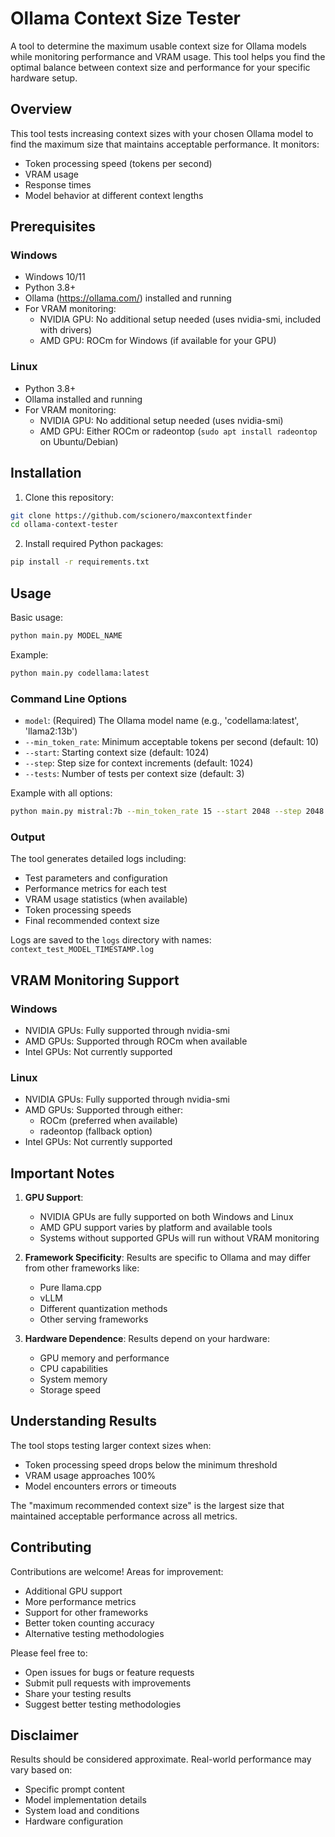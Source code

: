 # Ollama Context Size Tester

A tool to determine the maximum usable context size for Ollama models while monitoring performance and VRAM usage. This tool helps you find the optimal balance between context size and performance for your specific hardware setup.

## Overview

This tool tests increasing context sizes with your chosen Ollama model to find the maximum size that maintains acceptable performance. It monitors:
- Token processing speed (tokens per second)
- VRAM usage
- Response times
- Model behavior at different context lengths

## Prerequisites

### Windows
- Windows 10/11
- Python 3.8+
- Ollama (https://ollama.com/) installed and running
- For VRAM monitoring:
  - NVIDIA GPU: No additional setup needed (uses nvidia-smi, included with drivers)
  - AMD GPU: ROCm for Windows (if available for your GPU)

### Linux
- Python 3.8+
- Ollama installed and running
- For VRAM monitoring:
  - NVIDIA GPU: No additional setup needed (uses nvidia-smi)
  - AMD GPU: Either ROCm or radeontop (`sudo apt install radeontop` on Ubuntu/Debian)

## Installation

1. Clone this repository:
```bash
git clone https://github.com/scionero/maxcontextfinder
cd ollama-context-tester
```

2. Install required Python packages:
```bash
pip install -r requirements.txt
```

## Usage

Basic usage:
```bash
python main.py MODEL_NAME
```

Example:
```bash
python main.py codellama:latest
```

### Command Line Options

- `model`: (Required) The Ollama model name (e.g., 'codellama:latest', 'llama2:13b')
- `--min_token_rate`: Minimum acceptable tokens per second (default: 10)
- `--start`: Starting context size (default: 1024)
- `--step`: Step size for context increments (default: 1024)
- `--tests`: Number of tests per context size (default: 3)

Example with all options:
```bash
python main.py mistral:7b --min_token_rate 15 --start 2048 --step 2048 --tests 5
```

### Output

The tool generates detailed logs including:
- Test parameters and configuration
- Performance metrics for each test
- VRAM usage statistics (when available)
- Token processing speeds
- Final recommended context size

Logs are saved to the `logs` directory with names: `context_test_MODEL_TIMESTAMP.log`

## VRAM Monitoring Support

### Windows
- NVIDIA GPUs: Fully supported through nvidia-smi
- AMD GPUs: Supported through ROCm when available
- Intel GPUs: Not currently supported

### Linux
- NVIDIA GPUs: Fully supported through nvidia-smi
- AMD GPUs: Supported through either:
  - ROCm (preferred when available)
  - radeontop (fallback option)
- Intel GPUs: Not currently supported

## Important Notes

1. **GPU Support**: 
   - NVIDIA GPUs are fully supported on both Windows and Linux
   - AMD GPU support varies by platform and available tools
   - Systems without supported GPUs will run without VRAM monitoring

2. **Framework Specificity**: Results are specific to Ollama and may differ from other frameworks like:
   - Pure llama.cpp
   - vLLM
   - Different quantization methods
   - Other serving frameworks

3. **Hardware Dependence**: Results depend on your hardware:
   - GPU memory and performance
   - CPU capabilities
   - System memory
   - Storage speed

## Understanding Results

The tool stops testing larger context sizes when:
- Token processing speed drops below the minimum threshold
- VRAM usage approaches 100%
- Model encounters errors or timeouts

The "maximum recommended context size" is the largest size that maintained acceptable performance across all metrics.

## Contributing

Contributions are welcome! Areas for improvement:
- Additional GPU support
- More performance metrics
- Support for other frameworks
- Better token counting accuracy
- Alternative testing methodologies

Please feel free to:
- Open issues for bugs or feature requests
- Submit pull requests with improvements
- Share your testing results
- Suggest better testing methodologies

## Disclaimer

Results should be considered approximate. Real-world performance may vary based on:
- Specific prompt content
- Model implementation details
- System load and conditions
- Hardware configuration

